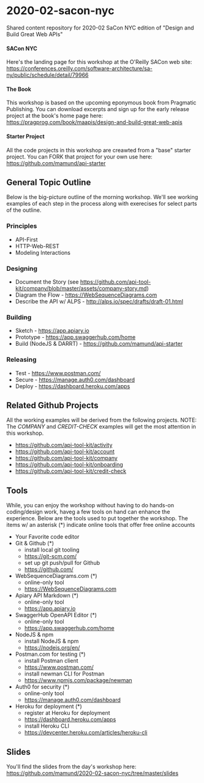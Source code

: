 # 2020-02-sacon-nyc

Shared content repository for 2020-02 SaCon NYC edition of "Design and Build Great Web APIs" 

#### SACon NYC
Here's the landing page for this workshop at the O'Reilly SACon web site: https://conferences.oreilly.com/software-architecture/sa-ny/public/schedule/detail/79966

#### The Book
This workshop is based on the upcoming eponymous book from Pragmatic Publishing. You can download excerpts and sign up for the early release project at the book's home page here: https://pragprog.com/book/maapis/design-and-build-great-web-apis

#### Starter Project
All the code projects in this workshop are creawted from a "base" starter project. You can FORK that project for your own use here: https://github.com/mamund/api-starter

## General Topic Outline
Below is the big-picture outline of the morning workshop. We'll see working examples of each step in the process along with exerecises for select parts of the outline.

### Principles
 * API-First
 * HTTP-Web-REST
 * Modeling Interactions
 
### Designing
 * Document the Story (see https://github.com/api-tool-kit/company/blob/master/assets/company-story.md)
 * Diagram the Flow - https://WebSequenceDiagrams.com
 * Describe the API w/ ALPS - http://alps.io/spec/drafts/draft-01.html

### Building
 * Sketch - https://app.apiary.io
 * Prototype - https://app.swaggerhub.com/home
 * Build (NodeJS & DARRT) - https://github.com/mamund/api-starter

### Releasing
 * Test - https://www.postman.com/ 
 * Secure - https://manage.auth0.com/dashboard 
 * Deploy - https://dashboard.heroku.com/apps
 
## Related Github Projects
All the working examples will be derived from the following projects. NOTE: The *COMPANY* and *CREDIT-CHECK* examples will get the most attention in this workshop.

 * https://github.com/api-tool-kit/activity
 * https://github.com/api-tool-kit/account
 * https://github.com/api-tool-kit/company
 * https://github.com/api-tool-kit/onboarding
 * https://github.com/api-tool-kit/credit-check

## Tools
While, you can enjoy the workshop without having to do hands-on coding/design work, haveg a few tools on hand can enhance the experience. Below are the tools used to put together the workshop. The items w/ an asterisk (*) indicate online tools that offer free online accounts

 * Your Favorite code editor
 * Git & Github (*)
   * install local git tooling 
   * https://git-scm.com/
   * set up git push/pull for Github
   * https://github.com/
 * WebSequenceDiagrams.com (*)
   * online-only tool
   * https://WebSequenceDiagrams.com
 * Apiary API Markdown (*)
   * online-only tool
   * https://app.apiary.io
 * SwaggerHub OpenAPI Editor (*)
   * online-only tool
   * https://app.swaggerhub.com/home
 * NodeJS & npm
   * install NodeJS & npm
   * https://nodejs.org/en/
 * Postman.com for testing (*)
   * install Postman client
   * https://www.postman.com/
   * install newman CLI for Postman
   * https://www.npmjs.com/package/newman
 * Auth0 for security (*)
   * online-only tool
   * https://manage.auth0.com/dashboard
 * Heroku for deployment (*)
   * register at Heroku for deployment
   * https://dashboard.heroku.com/apps
   * install Heroku CLI
   * https://devcenter.heroku.com/articles/heroku-cli

## Slides
You'll find the slides from the day's workshop here: 
https://github.com/mamund/2020-02-sacon-nyc/tree/master/slides

   
